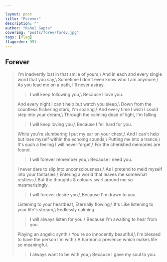 ```yaml
---

layout: post
title: "Forever"
description: ""
author: "Rahul Gupta"
coverimg: "posts/forev/forev.jpg"
tags: [flag]
flagorder: 951
---
```


## Forever
> I'm inadvertly lost in that smile of yours,\\
  And in each and every single word that you say,\\
  Sometime I don't even know who I am anymore,\\
  As you lead me on a path, I'll never astray.
>
>> I will keep following you,\\
   Because I love you.
>
> And every night I can't help but watch you sleep,\\
  Down from the countless flickering stars, I'm soaring,\\
  And every time I wish I could step into your dream,\\
  Through the calming dead of light, I'm falling.
>
>> I will keep loving you,\\
   Because I fell hard for you.
>
> While you're slumbering I put my ear on your chest,\\
  And I can't help but lose myself within the echoing sounds,\\
  Putting me into a trance,\\
  It's such a feeling I will never forget,\\
  For the cherished memories are found.
>
>> I will forever remember you,\\
   Because I need you.
>
> I never dare to slip into unconsciousness,\\
  As I pretend to meld myself into your fantasies,\\
  Entering a world that leaves me somewhat restless,\\
  But the thoughts & colours swirl around me so mesmerizingly.
>
>> I will forever desire you,\\
   Because I'm drawn to you.
>
> Listening to your heartbeat, Eternally flowing,\\
  It's Like listening to your life's stream,\\
  Endlessly calming.
>
>> I will always listen for you,\\
   Because I'm awaiting to hear from you.
>
> Playing an angelic synth,\\
  You're so innocently beautiful,\\
  I'm blessed to have the person I'm with,\\
  A harmonic presence which makes life so meaningful.
>
>> I always want to be with you,\\
   Because I gave my soul to you.
